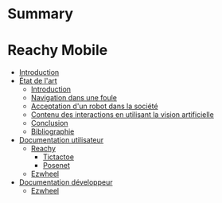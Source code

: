 # Summary

Reachy Mobile
======


- [Introduction](index.md)
- [État de l'art](eda/eda.md)
  - [Introduction](eda/introduction.md)
  - [Navigation dans une foule](eda/navigation-dans-une-foule.md)
  - [Acceptation d'un robot dans la société](eda/acceptation-d-un-robot-dans-la-societe.md)
  - [Contenu des interactions en utilisant la vision artificielle](eda/contenu-des-interactions-en-utilisant-la-vision-artif-cielle.md)
  - [Conclusion](eda/conclusion.md)
  - [Bibliographie](eda/bibliographie.md)
- [Documentation utilisateur](user.md)
  - [Reachy](reachy/reachy.md)
    - [Tictactoe](reachy/tictactoe.md)
    - [Posenet](reachy/posenet.md)
  - [Ezwheel](ezwheel/ezwheel.md)
- [Documentation développeur](developer.md)
  - [Ezwheel](ezwheel/ezwheel_dev.md)